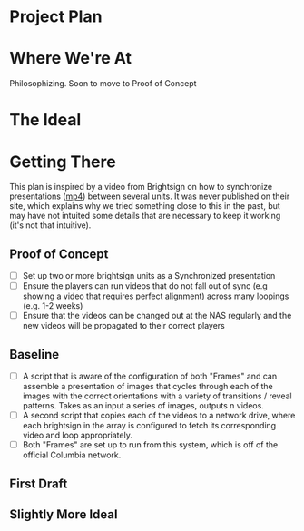 Project Plan
============
# Where We're At
Philosophizing. Soon to move to Proof of Concept

# The Ideal


# Getting There
This plan is inspired by a video from Brightsign on how to synchronize presentations ([mp4](_media/brightsign-sync-presentation.mp4)) between several units. It was never published on their site, which explains why we tried something close to this in the past, but may have not intuited some details that are necessary to keep it working (it's not that intuitive).

## Proof of Concept
- [ ] Set up two or more brightsign units as a Synchronized presentation
- [ ] Ensure the players can run videos that do not fall out of sync (e.g showing a video that requires perfect alignment) across many loopings (e.g. 1-2 weeks)
- [ ] Ensure that the videos can be changed out at the NAS regularly and the new videos will be propagated to their correct players

## Baseline
* [ ] A script that is aware of the configuration of both "Frames" and can assemble a presentation of images that cycles through each of the images with the correct orientations with a variety of transitions / reveal patterns. Takes as an input a series of images, outputs n videos.
* [ ] A second script that copies each of the videos to a network drive, where each brightsign in the array is configured to fetch its corresponding video and loop appropriately.
* [ ] Both "Frames" are set up to run from this system, which is off of the official Columbia network.

## First Draft

## Slightly More Ideal
